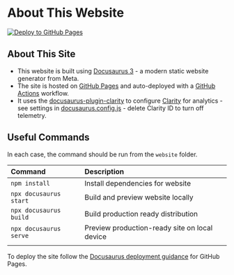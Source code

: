 # About This Website

[![Deploy to GitHub Pages](https://github.com/Azure/responsible-ai-hub/actions/workflows/deploy-ghpages.yml/badge.svg)](https://github.com/Azure/responsible-ai-hub/actions/workflows/deploy-ghpages.yml)

## About This Site

 * This website is built using [Docusaurus 3](https://docusaurus.io/) - a modern static website generator from Meta. 
 * The site is hosted on [GitHub Pages](https://aka.ms/rai-hub/website) and auto-deployed with a [GitHub Actions](https://github.com/features/actions) workflow.
 * It uses the [docusaurus-plugin-clarity](https://www.npmjs.com/package/docusaurus-plugin-clarity) to configure [Clarity](https://clarity.microsoft.com/) for analytics - see settings in [docusaurus.config.js](https://docusaurus.io/docs/api/docusaurus-config#scripts) - delete Clarity ID to turn off telemetry.

## Useful Commands

In each case, the command should be run from the `website` folder.

| Command | Description |
|:--- |:--- |
| `npm install` | Install dependencies for website |
| `npx docusaurus start` | Build and preview website locally |
| `npx docusaurus build` | Build production ready distribution |
| `npx docusaurus serve` | Preview production-ready site on local device |
| | |

To deploy the site follow the [Docusaurus deployment guidance](https://docusaurus.io/docs/deployment#github-pages-overview) for GitHub Pages.
